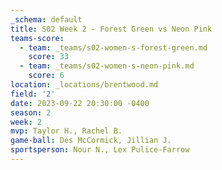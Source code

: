 ```yaml
---
_schema: default
title: S02 Week 2 - Forest Green vs Neon Pink
teams-score:
  - team: _teams/s02-women-s-forest-green.md
    score: 33
  - team: _teams/s02-women-s-neon-pink.md
    score: 6
location: _locations/brentwood.md
field: '2'
date: 2023-09-22 20:30:00 -0400
season: 2
week: 2
mvp: Taylor H., Rachel B.
game-ball: Des McCormick, Jillian J.
sportsperson: Nour N., Lex Pulice-Farrow
---
```

